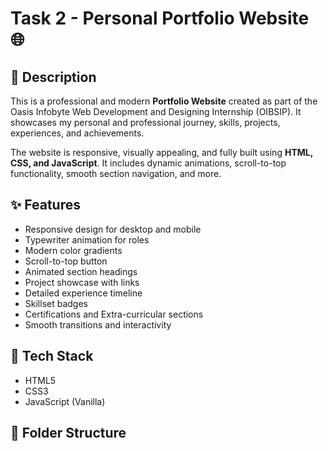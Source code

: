 # Task 2 - Personal Portfolio Website 🌐

## 📌 Description
This is a professional and modern **Portfolio Website** created as part of the Oasis Infobyte Web Development and Designing Internship (OIBSIP). It showcases my personal and professional journey, skills, projects, experiences, and achievements.

The website is responsive, visually appealing, and fully built using **HTML, CSS, and JavaScript**. It includes dynamic animations, scroll-to-top functionality, smooth section navigation, and more.

## ✨ Features

- Responsive design for desktop and mobile
- Typewriter animation for roles
- Modern color gradients
- Scroll-to-top button
- Animated section headings
- Project showcase with links
- Detailed experience timeline
- Skillset badges
- Certifications and Extra-curricular sections
- Smooth transitions and interactivity

## 🚀 Tech Stack

- HTML5
- CSS3
- JavaScript (Vanilla)

## 📁 Folder Structure


